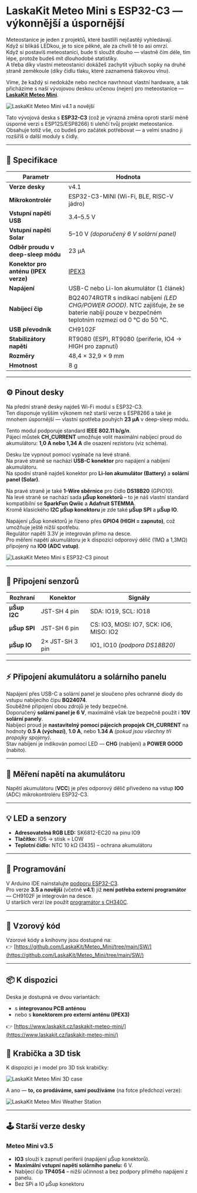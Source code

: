 # LaskaKit Meteo Mini s ESP32-C3 — výkonnější a úspornější

Meteostanice je jeden z projektů, které bastlíři nejčastěji vyhledávají.  
Když si blikáš LEDkou, je to sice pěkné, ale za chvíli tě to asi omrzí.  
Když si postavíš meteostanici, bude ti sloužit dlouho — vlastně čím déle, tím lépe, protože budeš mít dlouhodobé statistiky.  
A třeba díky vlastní meteostanici dokážeš zachytit výbuch sopky na druhé straně zeměkoule (díky čidlu tlaku, které zaznamená tlakovou vlnu).

Víme, že každý si nedokáže nebo nechce navrhnout vlastní hardware, a tak přicházíme s naší vývojovou deskou určenou (nejen) pro meteostanice — [**LaskaKit Meteo Mini**](https://www.laskakit.cz/laskakit-meteo-mini).

![LaskaKit Meteo Mini v4.1 a novější](https://github.com/LaskaKit/Meteo_Mini/blob/main/img/LaskaKit-meteo-mini_v4-2.jpg)

Tato vývojová deska s **ESP32-C3** (což je výrazná změna oproti starší méně úsporné verzi s ESP12S/ESP8266) ti ulehčí tvůj projekt meteostanice.  
Obsahuje totiž vše, co budeš pro začátek potřebovat — a velmi snadno ji rozšíříš o další moduly s čidly.

---

## 🧩 Specifikace

| Parametr | Hodnota |
|-----------|----------|
| **Verze desky** | v4.1 |
| **Mikrokontrolér** | ESP32-C3-MINI (Wi-Fi, BLE, RISC-V jádro) |
| **Vstupní napětí USB** | 3.4–5.5 V |
| **Vstupní napětí Solar** | 5–10 V *(doporučený 6 V solární panel)* |
| **Odběr proudu v deep-sleep módu** | 23 μA |
| **Konektor pro anténu (IPEX verze)** | [IPEX3](https://www.laskakit.cz/vyhledavani/?string=IPEX3&lb.f%5B%5D=category%3AP%C5%99enos%20a%20ukl%C3%A1d%C3%A1n%C3%AD%20dat&lb.f%5B%5D=category%3APropojovac%C3%AD%20kabely) |
| **Napájení** | USB-C nebo Li-Ion akumulátor (1 článek) |
| **Nabíjecí čip** | BQ24074RGTR s indikací nabíjení *(LED CHG/POWER GOOD)*. NTC zajišťuje, že se baterie nabíjí pouze v bezpečném teplotním rozmezí od 0 °C do 50 °C.|
| **USB převodník** | CH9102F |
| **Stabilizátory napětí** | RT9080 (ESP), RT9080 (periferie, IO4 → HIGH pro zapnutí) |
| **Rozměry** | 48,4 × 32,9 × 9 mm |
| **Hmotnost** | 8 g |

---

## ⚙️ Pinout desky

Na přední straně desky najdeš Wi-Fi modul s ESP32-C3.  
Ten disponuje vyšším výkonem než starší verze s ESP8266 a také je mnohem úspornější — vlastní spotřeba pouhých **23 μA** v deep-sleep módu.

Tento modul podporuje standard **IEEE 802.11 b/g/n**.  
Pájecí můstek **CH_CURRENT** umožňuje volit maximální nabíjecí proud do akumulátoru: **1,0 A nebo 1,34 A** dle osazení rezistoru (viz schéma).

Desku lze vypnout pomocí vypínače na levé straně.  
Na pravé straně se nachází **USB-C konektor** pro napájení a nabíjení akumulátoru.  
Na spodní straně najdeš konektor pro **Li-Ion akumulátor (Battery)** a **solární panel (Solar)**.

Na pravé straně je také **1-Wire sběrnice** pro čidlo **DS18B20** (GPIO10).  
Na levé straně se nachází sada **µŠup konektorů** – to je náš vlastní standard kompatibilní se **SparkFun Qwiic** a **Adafruit STEMMA**.  
Kromě klasického **I2C µŠup konektoru** je zde také **µŠup SPI** a **µŠup IO**.

Napájení µŠup konektorů je řízeno přes **GPIO4 (HIGH = zapnuto)**, což umožňuje ještě nižší spotřebu.  
Regulátor napětí 3.3V je integrován přímo na desce.  
Pro měření napětí akumulátoru je k dispozici odporový dělič (1MΩ a 1,3MΩ) připojený na **IO0 (ADC vstup)**.

![LaskaKit Meteo Mini s ESP32-C3 pinout](https://github.com/LaskaKit/Meteo_Mini/blob/main/img/LaskaKit-meteo-mini_v4-1.jpg)  

---

## 🔌 Připojení senzorů

| Rozhraní | Konektor | Signály |
|-----------|-----------|---------|
| **µŠup I2C** | JST-SH 4 pin | SDA: IO19, SCL: IO18 |
| **µŠup SPI** | JST-SH 6 pin | CS: IO3, MOSI: IO7, SCK: IO6, MISO: IO2 |
| **µŠup IO** | 2× JST-SH 3 pin | IO1, IO10 *(podpora DS18B20)* |

---

## ⚡ Připojení akumulátoru a solárního panelu

Napájení přes USB-C a solární panel je sloučeno přes ochranné diody do vstupu nabíjecího čipu **BQ24074**.  
Souběžné připojení obou zdrojů je tedy bezpečné.  
Doporučený **solární panel je 6 V**, maximálně však lze bezpečně použít i **10V solární panely**.  
Nabíjecí proud je **nastavitelný pomocí pájecích propojek CH_CURRENT** na hodnoty **0.5 A (výchozí)**, **1.0 A**, nebo **1.34 A** *(pokud jsou všechny tři propojky spojeny)*.  
Stav nabíjení je indikován pomocí LED — **CHG** (nabíjení) a **POWER GOOD** (nabito).

---

## 🔋 Měření napětí na akumulátoru

Napětí akumulátoru (**VCC**) je přes odporový dělič přivedeno na vstup **IO0** (ADC) mikrokontroléru ESP32-C3.  

---

## 💡 LED a senzory

- **Adresovatelná RGB LED:** SK6812-EC20 na pinu IO9  
- **Tlačítko:** IO5 → stisk = LOW  
- **Teplotní čidlo:** NTC 10 kΩ (3435) – ochrana akumulátoru  

---

## 🧠 Programování

V Arduino IDE nainstalujte [podporu ESP32-C3](https://github.com/espressif/arduino-esp32).  
Pro verze **3.5 a novější** (včetně **v4.1**) již **není potřeba externí programátor** — CH9102F je integrován na desce.  
U starších verzí lze použít [programátor s CH340C](https://www.laskakit.cz/laskakit-ch340-programmer-usb-c--microusb--uart/).

---

## 💾 Vzorový kód

Vzorové kódy a knihovny jsou dostupné na:  
👉 [https://github.com/LaskaKit/Meteo_Mini/tree/main/SW/](https://github.com/LaskaKit/Meteo_Mini/tree/main/SW/)

---

## 📦 K dispozici

Deska je dostupná ve dvou variantách:  
- s **integrovanou PCB anténou**  
- nebo s **konektorem pro externí anténu (IPEX3)**  

👉 [https://www.laskakit.cz/laskakit-meteo-mini/](https://www.laskakit.cz/laskakit-meteo-mini/)



## 🧱 Krabička a 3D tisk

K dispozici je i model pro 3D tisk krabičky:

![LaskaKit Meteo Mini 3D case](https://github.com/LaskaKit/Meteo_Mini/blob/main/img/laskakit-meteo-mini-meteostanice_v3-6.jpg)

A ano — **to, co prodáváme, sami používáme** (na fotce předchozí verze):

![LaskaKit Meteo Mini Weather Station](https://github.com/LaskaKit/Meteo_Mini/blob/main/img/LaskaKit-laskakit-meteo-mini-meteostanice-v3-main-1.jpg)

---

## 🕹️ Starší verze desky

### Meteo Mini v3.5
- **IO3** slouží k zapnutí periferií (napájení µŠup konektorů).  
- **Maximální vstupní napětí solárního panelu:** 6 V.  
- Nabíjecí čip **TP4054** – nižší účinnost a bez podpory přímého napájení z panelu.  
- Bez SPi a IO µŠup konektoru
